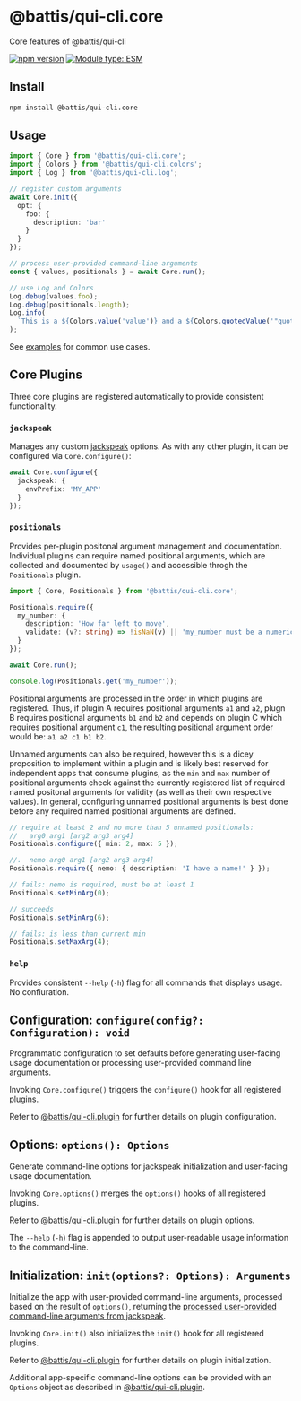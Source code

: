 # @battis/qui-cli.core

Core features of @battis/qui-cli

[![npm version](https://badge.fury.io/js/@battis%2Fqui-cli.core.svg)](https://badge.fury.io/js/@battis%2Fqui-cli.core)
[![Module type: ESM](https://img.shields.io/badge/module%20type-esm-brightgreen)](https://nodejs.org/api/esm.html)

## Install

```sh
npm install @battis/qui-cli.core
```

## Usage

```ts
import { Core } from '@battis/qui-cli.core';
import { Colors } from '@battis/qui-cli.colors';
import { Log } from '@battis/qui-cli.log';

// register custom arguments
await Core.init({
  opt: {
    foo: {
      description: 'bar'
    }
  }
});

// process user-provided command-line arguments
const { values, positionals } = await Core.run();

// use Log and Colors
Log.debug(values.foo);
Log.debug(positionals.length);
Log.info(
  `This is a ${Colors.value('value')} and a ${Colors.quotedValue('"quoted value"')}.`
);
```

See [examples](https://github.com/battis/qui-cli/tree/main/examples#readme) for common use cases.

## Core Plugins

Three core plugins are registered automatically to provide consistent functionality.

### `jackspeak`

Manages any custom [jackspeak](https://www.npmjs.com/package/jackspeak#user-content-jackoptions-jackoptions----jack) options. As with any other plugin, it can be configured via `Core.configure()`:

```ts
await Core.configure({
  jackspeak: {
    envPrefix: 'MY_APP'
  }
});
```

### `positionals`

Provides per-plugin positonal argument management and documentation. Individual plugins can require named positional arguments, which are collected and documented by `usage()` and accessible throgh the `Positionals` plugin.

```ts
import { Core, Positionals } from '@battis/qui-cli.core';

Positionals.require({
  my_number: {
    description: 'How far left to move',
    validate: (v?: string) => !isNaN(v) || 'my_number must be a numeric value'
  }
});

await Core.run();

console.log(Positionals.get('my_number'));
```

Positional arguments are processed in the order in which plugins are registered. Thus, if plugin A requires positional arguments `a1` and `a2`, plugn B requires positional arguments `b1` and `b2` and depends on plugin C which requires positional argument `c1`, the resulting positional argument order would be: `a1 a2 c1 b1 b2`.

Unnamed arguments can also be required, however this is a dicey proposition to implement within a plugin and is likely best reserved for independent apps that consume plugins, as the `min` and `max` number of positional arguments check against the currently registered list of required named positonal arguments for validity (as well as their own respective values). In general, configuring unnamed positional arguments is best done before any required named positional arguments are defined.

```ts
// require at least 2 and no more than 5 unnamed positionals:
//   arg0 arg1 [arg2 arg3 arg4]
Positionals.configure({ min: 2, max: 5 });

//.  nemo arg0 arg1 [arg2 arg3 arg4]
Positionals.require({ nemo: { description: 'I have a name!' } });

// fails: nemo is required, must be at least 1
Positionals.setMinArg(0);

// succeeds
Positionals.setMinArg(6);

// fails: is less than current min
Positionals.setMaxArg(4);
```

### `help`

Provides consistent `--help` (`-h`) flag for all commands that displays usage. No confiuration.

## Configuration: `configure(config?: Configuration): void`

Programmatic configuration to set defaults before generating user-facing usage documentation or processing user-provided command line arguments.

Invoking `Core.configure()` triggers the `configure()` hook for all registered plugins.

Refer to [@battis/qui-cli.plugin](https://www.npmjs.com/package/@battis/qui-cli.plugin#user-content-configuration) for further details on plugin configuration.

## Options: `options(): Options`

Generate command-line options for jackspeak initialization and user-facing usage documentation.

Invoking `Core.options()` merges the `options()` hooks of all registered plugins.

Refer to [@battis/qui-cli.plugin](https://www.npmjs.com/package/@battis/qui-cli.plugin#user-content-options) for further details on plugin options.

The `--help` (`-h`) flag is appended to output user-readable usage information to the command-line.

## Initialization: `init(options?: Options): Arguments`

Initialize the app with user-provided command-line arguments, processed based on the result of `options()`, returning the [processed user-provided command-line arguments from jackspeak](https://www.npmjs.com/package/jackspeak#user-content-jackparseargs-string--processargv--positionals-string-values-optionsresults-).

Invoking `Core.init()` also initializes the `init()` hook for all registered plugins.

Refer to [@battis/qui-cli.plugin](https://www.npmjs.com/package/@battis/qui-cli.plugin#user-content-initialization) for further details on plugin initialization.

Additional app-specific command-line options can be provided with an `Options` object as described in [@battis/qui-cli.plugin](https://www.npmjs.com/package/@battis/qui-cli.plugin#user-content-options).
